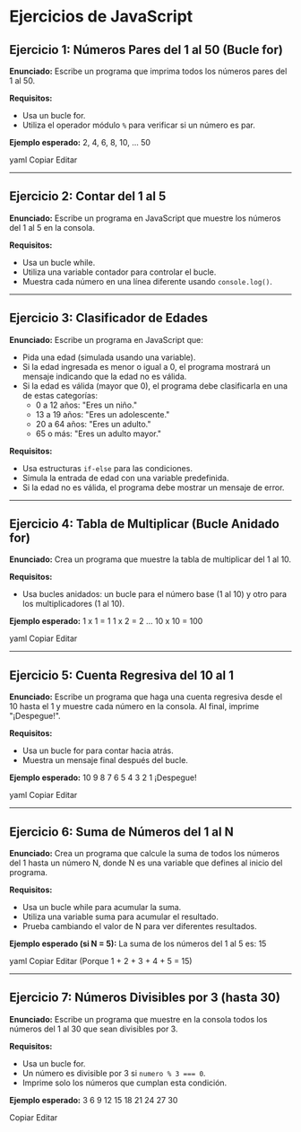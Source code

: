 # Ejercicios de JavaScript

## Ejercicio 1: Números Pares del 1 al 50 (Bucle for)

**Enunciado:**
Escribe un programa que imprima todos los números pares del 1 al 50.

**Requisitos:**
- Usa un bucle for.
- Utiliza el operador módulo `%` para verificar si un número es par.

**Ejemplo esperado:**
2, 4, 6, 8, 10, ... 50

yaml
Copiar
Editar

---

## Ejercicio 2: Contar del 1 al 5

**Enunciado:**
Escribe un programa en JavaScript que muestre los números del 1 al 5 en la consola.

**Requisitos:**
- Usa un bucle while.
- Utiliza una variable contador para controlar el bucle.
- Muestra cada número en una línea diferente usando `console.log()`.

---

## Ejercicio 3: Clasificador de Edades

**Enunciado:**
Escribe un programa en JavaScript que:
- Pida una edad (simulada usando una variable).
- Si la edad ingresada es menor o igual a 0, el programa mostrará un mensaje indicando que la edad no es válida.
- Si la edad es válida (mayor que 0), el programa debe clasificarla en una de estas categorías:
  - 0 a 12 años: "Eres un niño."
  - 13 a 19 años: "Eres un adolescente."
  - 20 a 64 años: "Eres un adulto."
  - 65 o más: "Eres un adulto mayor."

**Requisitos:**
- Usa estructuras `if-else` para las condiciones.
- Simula la entrada de edad con una variable predefinida.
- Si la edad no es válida, el programa debe mostrar un mensaje de error.

---

## Ejercicio 4: Tabla de Multiplicar (Bucle Anidado for)

**Enunciado:**
Crea un programa que muestre la tabla de multiplicar del 1 al 10.

**Requisitos:**
- Usa bucles anidados: un bucle para el número base (1 al 10) y otro para los multiplicadores (1 al 10).

**Ejemplo esperado:**
1 x 1 = 1 1 x 2 = 2 ... 10 x 10 = 100

yaml
Copiar
Editar

---

## Ejercicio 5: Cuenta Regresiva del 10 al 1

**Enunciado:**
Escribe un programa que haga una cuenta regresiva desde el 10 hasta el 1 y muestre cada número en la consola. Al final, imprime "¡Despegue!".

**Requisitos:**
- Usa un bucle for para contar hacia atrás.
- Muestra un mensaje final después del bucle.

**Ejemplo esperado:**
10
9
8
7
6
5
4
3
2
1
¡Despegue!

yaml
Copiar
Editar

---

## Ejercicio 6: Suma de Números del 1 al N

**Enunciado:**
Crea un programa que calcule la suma de todos los números del 1 hasta un número N, donde N es una variable que defines al inicio del programa.

**Requisitos:**
- Usa un bucle while para acumular la suma.
- Utiliza una variable suma para acumular el resultado.
- Prueba cambiando el valor de N para ver diferentes resultados.

**Ejemplo esperado (si N = 5):**
La suma de los números del 1 al 5 es: 15

yaml
Copiar
Editar
(Porque 1 + 2 + 3 + 4 + 5 = 15)

---

## Ejercicio 7: Números Divisibles por 3 (hasta 30)

**Enunciado:**
Escribe un programa que muestre en la consola todos los números del 1 al 30 que sean divisibles por 3.

**Requisitos:**
- Usa un bucle for.
- Un número es divisible por 3 si `numero % 3 === 0`.
- Imprime solo los números que cumplan esta condición.

**Ejemplo esperado:**
3
6
9
12
15
18
21
24
27
30

Copiar
Editar
